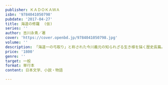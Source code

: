 ```yaml
---
publisher: ＫＡＤＯＫＡＷＡ
isbn: '9784041050798'
pubdate: '2017-04-27'
title: 海道の修羅  (仮)
series: ''
author: 吉川永青／著
cover: 'https://cover.openbd.jp/9784041050798.jpg'
volume: ''
description: 「海道一の弓取り」と称された今川義元の知られざる生き様を描く歴史長篇。
price: '1800'
genre: ''
target: 一般
format: 単行本
content: 日本文学、小説・物語

---
```

